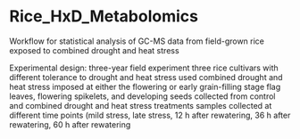 # Rice_HxD_Metabolomics
Workflow for statistical analysis of GC-MS data from field-grown rice exposed to combined drought and heat stress

Experimental design: 
three-year field experiment
three rice cultivars with different tolerance to drought and heat stress used
combined drought and heat stress imposed at either the flowering or early grain-filling stage
flag leaves, flowering spikelets, and developing seeds collected from control and combined drought and heat stress treatments
samples collected at different time points (mild stress, late stress, 12 h after rewatering, 36 h after rewatering, 60 h after rewatering
